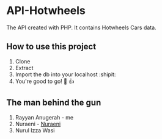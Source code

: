 # API-Hotwheels

The API created with PHP. It contains Hotwheels Cars data.

## How to use this project
1. Clone
2. Extract
3. Import the db into your localhost :shipit:
4. You're good to go! :tada: :+1:


## The man behind the gun
1. Rayyan Anugerah - me
2. Nuraeni - [Nuraeni](https://github.com/nuraeni28)
3. Nurul Izza Wasi
